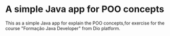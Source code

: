 # A simple Java app for POO concepts
This as a simple Java app for explain the POO concepts,for exercise for the course "Formação Java Developer" from Dio platform.
